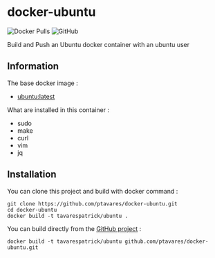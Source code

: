 # docker-ubuntu

![Docker Pulls](https://img.shields.io/docker/pulls/tavarespatrick/ubuntu)
![GitHub](https://img.shields.io/github/license/ptavares/docker-ubuntu)

Build and Push an Ubuntu docker container with an ubuntu user

## Information

The base docker image :

  * [ubuntu:latest](https://hub.docker.com/r/_/ubuntu/)
  
What are installed in this container :

  * sudo
  * make
  * curl
  * vim
  * jq
  
## Installation

You can clone this project and build with docker command :

```
git clone https://github.com/ptavares/docker-ubuntu.git
cd docker-ubuntu
docker build -t tavarespatrick/ubuntu .
```

You can build directly from the [GitHub project](https://github.com/ptavares/docker-ubuntu/) :

```
docker build -t tavarespatrick/ubuntu github.com/ptavares/docker-ubuntu.git

